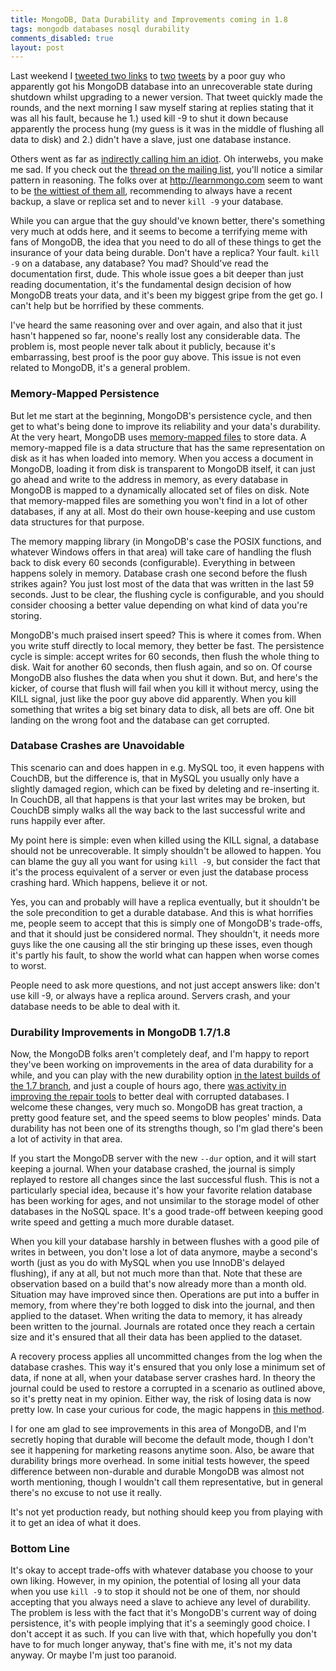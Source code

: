 ```yaml
---
title: MongoDB, Data Durability and Improvements coming in 1.8
tags: mongodb databases nosql durability
comments_disabled: true
layout: post
---
```

Last weekend I [tweeted two links](http://twitter.com/#!/roidrage/status/23779182852968449) to
[two](http://twitter.com/#!/mikemaccana/status/23397112360206337)
[tweets](http://twitter.com/#!/mikemaccana/status/23703196522254337) by a poor guy who apparently got his MongoDB
database into an unrecoverable state during shutdown whilst upgrading to a newer version. That tweet quickly made the
rounds, and the next morning I saw myself staring at replies stating that it was all his fault, because he 1.) used kill
-9 to shut it down because apparently the process hung (my guess is it was in the middle of flushing all data to disk)
and 2.) didn't have a slave, just one database instance.

Others went as far as [indirectly calling him an
idiot](http://twitter.com/#!/MacYET/status/24029811332612096). Oh interwebs, you make me sad. If you check out the
[thread on the mailing list](http://groups.google.com/group/mongodb-user/t/d0111a47984cb688), you'll notice a similar
pattern in reasoning. The folks over at <http://learnmongo.com> seem to want to be [the wittiest of them
all](http://twitter.com/#!/LearnMongo/status/23917393143140352), recommending to always have a recent backup, a slave or
replica set and to never `kill -9` your database.

While you can argue that the guy should've known better, there's something very much at odds here, and it seems to
become a terrifying meme with fans of MongoDB, the idea that you need to do all of these things to get the insurance of
your data being durable. Don't have a replica? Your fault. `kill -9` on a database, any database? You mad? Should've
read the documentation first, dude. This whole issue goes a bit deeper than just reading documentation, it's the
fundamental design decision of how MongoDB treats your data, and it's been my biggest gripe from the get go. I can't
help but be horrified by these comments.

I've heard the same reasoning over and over again, and also that it just hasn't happened so far, noone's really lost any
considerable data. The problem is, most people never talk about it publicly, because it's embarrassing, best proof is
the poor guy above. This issue is not even related to MongoDB, it's a general problem.

### Memory-Mapped Persistence

But let me start at the beginning, MongoDB's persistence cycle, and then get to what's being done to improve its
reliability and your data's durability. At the very heart, MongoDB uses [memory-mapped
files](http://en.wikipedia.org/wiki/Memory-mapped_file) to store data. A memory-mapped file is a data structure that has
the same representation on disk as it has when loaded into memory. When you access a document in MongoDB, loading it
from disk is transparent to MongoDB itself, it can just go ahead and write to the address in memory, as every database
in MongoDB is mapped to a dynamically allocated set of files on disk. Note that memory-mapped files are something you
won't find in a lot of other databases, if any at all. Most do their own house-keeping and use custom data structures
for that purpose.

The memory mapping library (in MongoDB's case the POSIX functions, and whatever Windows offers in that area) will take
care of handling the flush back to disk every 60 seconds (configurable). Everything in between happens solely in memory.
Database crash one second before the flush strikes again? You just lost most of the data that was written in the last 59
seconds. Just to be clear, the flushing cycle is configurable, and you should consider choosing a better value depending
on what kind of data you're storing.

MongoDB's much praised insert speed? This is where it comes from. When you write stuff directly to local memory, they
better be fast. The persistence cycle is simple: accept writes for 60 seconds, then flush the whole thing to disk. Wait
for another 60 seconds, then flush again, and so on. Of course MongoDB also flushes the data when you shut it down. But,
and here's the kicker, of course that flush will fail when you kill it without mercy, using the KILL signal, just like
the poor guy above did apparently. When you kill something that writes a big set binary data to disk, all bets are off.
One bit landing on the wrong foot and the database can get corrupted.

### Database Crashes are Unavoidable

This scenario can and does happen in e.g. MySQL too, it even happens with CouchDB, but the difference is, that in MySQL
you usually only have a slightly damaged region, which can be fixed by deleting and re-inserting it. In CouchDB, all
that happens is that your last writes may be broken, but CouchDB simply walks all the way back to the last successful
write and runs happily ever after.

My point here is simple: even when killed using the KILL signal, a database should not be unrecoverable. It simply
shouldn't be allowed to happen. You can blame the guy all you want for using `kill -9`, but consider the fact that it's
the process equivalent of a server or even just the database process crashing hard. Which happens, believe it or not.

Yes, you can and probably will have a replica eventually, but it shouldn't be the sole precondition to get a durable
database. And this is what horrifies me, people seem to accept that this is simply one of MongoDB's trade-offs, and that
it should just be considered normal. They shouldn't, it needs more guys like the one causing all the stir bringing up
these isses, even though it's partly his fault, to show the world what can happen when worse comes to worst.

People need to ask more questions, and not just accept answers like: don't use kill -9, or always have a replica around.
Servers crash, and your database needs to be able to deal with it.

### Durability Improvements in MongoDB 1.7/1.8

Now, the MongoDB folks aren't completely deaf, and I'm happy to report they've been working on improvements in the area
of data durability for a while, and you can play with the new durability option [in the latest builds of the 1.7
branch](http://www.mongodb.org/downloads), and just a couple of hours ago, there [was activity in improving the repair
tools](https://github.com/mongodb/mongo/commit/6485f8b9f3092bfb2d520adbd54a7809a047cc22) to better deal with corrupted
databases. I welcome these changes, very much so. MongoDB has great traction, a pretty good feature set, and the speed
seems to blow peoples' minds. Data durability has not been one of its strengths though, so I'm glad there's been a lot
of activity in that area.

If you start the MongoDB server with the new `--dur` option, and it will start keeping a journal. When your database
crashed, the journal is simply replayed to restore all changes since the last successful flush. This is not a
particularly special idea, because it's how your favorite relation database has been working for ages, and not unsimilar
to the storage model of other databases in the NoSQL space. It's a good trade-off between keeping good write speed and
getting a much more durable dataset.

When you kill your database harshly in between flushes with a good pile of writes in between, you don't lose a lot of
data anymore, maybe a second's worth (just as you do with MySQL when you use InnoDB's delayed flushing), if any at all,
but not much more than that. Note that these are observation based on a build that's now already more than a month old.
Situation may have improved since then. Operations are put into a buffer in memory, from where they're both logged to
disk into the journal, and then applied to the dataset. When writing the data to memory, it has already been written to
the journal. Journals are rotated once they reach a certain size and it's ensured that all their data has been applied
to the dataset.

A recovery process applies all uncommitted changes from the log when the database crashes. This way it's ensured that
you only lose a minimum set of data, if none at all, when your database server crashes hard. In theory the journal could
be used to restore a corrupted in a scenario as outlined above, so it's pretty neat in my opinion. Either way, the risk
of losing data is now pretty low. In case your curious for code, the magic happens in [this
method](https://github.com/mongodb/mongo/blob/master/db/dur.cpp#L419-461).

I for one am glad to see improvements in this area of MongoDB, and I'm secretly hoping that durable will become the
default mode, though I don't see it happening for marketing reasons anytime soon. Also, be aware that durability brings
more overhead. In some initial tests however, the speed difference between non-durable and durable MongoDB was almost
not worth mentioning, though I wouldn't call them representative, but in general there's no excuse to not use it really.

It's not yet production ready, but nothing should keep you from playing with it to get an idea of what it does.

### Bottom Line

It's okay to accept trade-offs with whatever database you choose to your own liking. However, in my opinion, the
potential of losing all your data when you use `kill -9` to stop it should not be one of them, nor should accepting
that you always need a slave to achieve any level of durability. The problem is less with the fact that it's MongoDB's
current way of doing persistence, it's with people implying that it's a seemingly good choice. I don't accept it as
such. If you can live with that, which hopefully you don't have to for much longer anyway, that's fine with me, it's not
my data anyway. Or maybe I'm just too paranoid.
